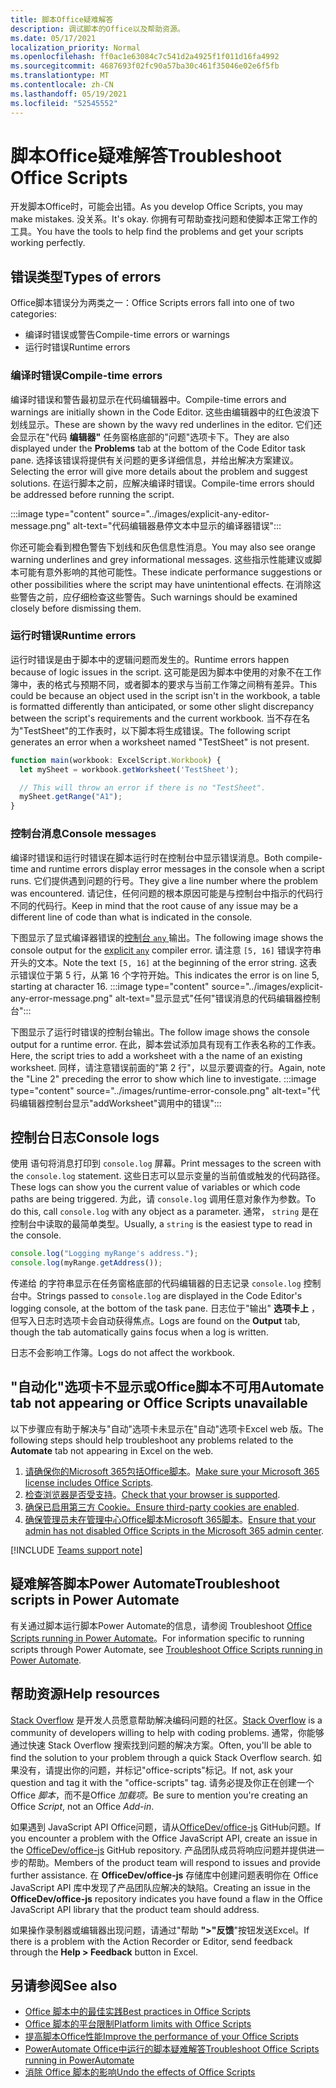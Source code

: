 ```yaml
---
title: 脚本Office疑难解答
description: 调试脚本的Office以及帮助资源。
ms.date: 05/17/2021
localization_priority: Normal
ms.openlocfilehash: ff0ac1e63084c7c541d2a4925f1f011d16fa4992
ms.sourcegitcommit: 4687693f02fc90a57ba30c461f35046e02e6f5fb
ms.translationtype: MT
ms.contentlocale: zh-CN
ms.lasthandoff: 05/19/2021
ms.locfileid: "52545552"
---
```

# <a name="troubleshoot-office-scripts"></a><span data-ttu-id="70516-103">脚本Office疑难解答</span><span class="sxs-lookup"><span data-stu-id="70516-103">Troubleshoot Office Scripts</span></span>

<span data-ttu-id="70516-104">开发脚本Office时，可能会出错。</span><span class="sxs-lookup"><span data-stu-id="70516-104">As you develop Office Scripts, you may make mistakes.</span></span> <span data-ttu-id="70516-105">没关系。</span><span class="sxs-lookup"><span data-stu-id="70516-105">It's okay.</span></span> <span data-ttu-id="70516-106">你拥有可帮助查找问题和使脚本正常工作的工具。</span><span class="sxs-lookup"><span data-stu-id="70516-106">You have the tools to help find the problems and get your scripts working perfectly.</span></span>

## <a name="types-of-errors"></a><span data-ttu-id="70516-107">错误类型</span><span class="sxs-lookup"><span data-stu-id="70516-107">Types of errors</span></span>

<span data-ttu-id="70516-108">Office脚本错误分为两类之一：</span><span class="sxs-lookup"><span data-stu-id="70516-108">Office Scripts errors fall into one of two categories:</span></span>

* <span data-ttu-id="70516-109">编译时错误或警告</span><span class="sxs-lookup"><span data-stu-id="70516-109">Compile-time errors or warnings</span></span>
* <span data-ttu-id="70516-110">运行时错误</span><span class="sxs-lookup"><span data-stu-id="70516-110">Runtime errors</span></span>

### <a name="compile-time-errors"></a><span data-ttu-id="70516-111">编译时错误</span><span class="sxs-lookup"><span data-stu-id="70516-111">Compile-time errors</span></span>

<span data-ttu-id="70516-112">编译时错误和警告最初显示在代码编辑器中。</span><span class="sxs-lookup"><span data-stu-id="70516-112">Compile-time errors and warnings are initially shown in the Code Editor.</span></span> <span data-ttu-id="70516-113">这些由编辑器中的红色波浪下划线显示。</span><span class="sxs-lookup"><span data-stu-id="70516-113">These are shown by the wavy red underlines in the editor.</span></span> <span data-ttu-id="70516-114">它们还会显示在"代码 **编辑器"** 任务窗格底部的"问题"选项卡下。</span><span class="sxs-lookup"><span data-stu-id="70516-114">They are also displayed under the **Problems** tab at the bottom of the Code Editor task pane.</span></span> <span data-ttu-id="70516-115">选择该错误将提供有关问题的更多详细信息，并给出解决方案建议。</span><span class="sxs-lookup"><span data-stu-id="70516-115">Selecting the error will give more details about the problem and suggest solutions.</span></span> <span data-ttu-id="70516-116">在运行脚本之前，应解决编译时错误。</span><span class="sxs-lookup"><span data-stu-id="70516-116">Compile-time errors should be addressed before running the script.</span></span>

:::image type="content" source="../images/explicit-any-editor-message.png" alt-text="代码编辑器悬停文本中显示的编译器错误":::

<span data-ttu-id="70516-118">你还可能会看到橙色警告下划线和灰色信息性消息。</span><span class="sxs-lookup"><span data-stu-id="70516-118">You may also see orange warning underlines and grey informational messages.</span></span> <span data-ttu-id="70516-119">这些指示性能建议或脚本可能有意外影响的其他可能性。</span><span class="sxs-lookup"><span data-stu-id="70516-119">These indicate performance suggestions or other possibilities where the script may have unintentional effects.</span></span> <span data-ttu-id="70516-120">在消除这些警告之前，应仔细检查这些警告。</span><span class="sxs-lookup"><span data-stu-id="70516-120">Such warnings should be examined closely before dismissing them.</span></span>

### <a name="runtime-errors"></a><span data-ttu-id="70516-121">运行时错误</span><span class="sxs-lookup"><span data-stu-id="70516-121">Runtime errors</span></span>

<span data-ttu-id="70516-122">运行时错误是由于脚本中的逻辑问题而发生的。</span><span class="sxs-lookup"><span data-stu-id="70516-122">Runtime errors happen because of logic issues in the script.</span></span> <span data-ttu-id="70516-123">这可能是因为脚本中使用的对象不在工作簿中，表的格式与预期不同，或者脚本的要求与当前工作簿之间稍有差异。</span><span class="sxs-lookup"><span data-stu-id="70516-123">This could be because an object used in the script isn't in the workbook, a table is formatted differently than anticipated, or some other slight discrepancy between the script's requirements and the current workbook.</span></span> <span data-ttu-id="70516-124">当不存在名为"TestSheet"的工作表时，以下脚本将生成错误。</span><span class="sxs-lookup"><span data-stu-id="70516-124">The following script generates an error when a worksheet named "TestSheet" is not present.</span></span>

```TypeScript
function main(workbook: ExcelScript.Workbook) {
  let mySheet = workbook.getWorksheet('TestSheet');

  // This will throw an error if there is no "TestSheet".
  mySheet.getRange("A1");
}
```

### <a name="console-messages"></a><span data-ttu-id="70516-125">控制台消息</span><span class="sxs-lookup"><span data-stu-id="70516-125">Console messages</span></span>

<span data-ttu-id="70516-126">编译时错误和运行时错误在脚本运行时在控制台中显示错误消息。</span><span class="sxs-lookup"><span data-stu-id="70516-126">Both compile-time and runtime errors display error messages in the console when a script runs.</span></span> <span data-ttu-id="70516-127">它们提供遇到问题的行号。</span><span class="sxs-lookup"><span data-stu-id="70516-127">They give a line number where the problem was encountered.</span></span> <span data-ttu-id="70516-128">请记住，任何问题的根本原因可能是与控制台中指示的代码行不同的代码行。</span><span class="sxs-lookup"><span data-stu-id="70516-128">Keep in mind that the root cause of any issue may be a different line of code than what is indicated in the console.</span></span>

<span data-ttu-id="70516-129">下图显示了显式编译器错误的[控制台 `any` ](../develop/typescript-restrictions.md)输出。</span><span class="sxs-lookup"><span data-stu-id="70516-129">The following image shows the console output for the [explicit `any`](../develop/typescript-restrictions.md) compiler error.</span></span> <span data-ttu-id="70516-130">请注意 `[5, 16]` 错误字符串开头的文本。</span><span class="sxs-lookup"><span data-stu-id="70516-130">Note the text `[5, 16]` at the beginning of the error string.</span></span> <span data-ttu-id="70516-131">这表示错误位于第 5 行，从第 16 个字符开始。</span><span class="sxs-lookup"><span data-stu-id="70516-131">This indicates the error is on line 5, starting at character 16.</span></span>
:::image type="content" source="../images/explicit-any-error-message.png" alt-text="显示显式&quot;任何&quot;错误消息的代码编辑器控制台":::

<span data-ttu-id="70516-133">下图显示了运行时错误的控制台输出。</span><span class="sxs-lookup"><span data-stu-id="70516-133">The follow image shows the console output for a runtime error.</span></span> <span data-ttu-id="70516-134">在此，脚本尝试添加具有现有工作表名称的工作表。</span><span class="sxs-lookup"><span data-stu-id="70516-134">Here, the script tries to add a worksheet with a the name of an existing worksheet.</span></span> <span data-ttu-id="70516-135">同样，请注意错误前面的"第 2 行"，以显示要调查的行。</span><span class="sxs-lookup"><span data-stu-id="70516-135">Again, note the "Line 2" preceding the error to show which line to investigate.</span></span>
:::image type="content" source="../images/runtime-error-console.png" alt-text="代码编辑器控制台显示&quot;addWorksheet&quot;调用中的错误":::

## <a name="console-logs"></a><span data-ttu-id="70516-137">控制台日志</span><span class="sxs-lookup"><span data-stu-id="70516-137">Console logs</span></span>

<span data-ttu-id="70516-138">使用 语句将消息打印到 `console.log` 屏幕。</span><span class="sxs-lookup"><span data-stu-id="70516-138">Print messages to the screen with the `console.log` statement.</span></span> <span data-ttu-id="70516-139">这些日志可以显示变量的当前值或触发的代码路径。</span><span class="sxs-lookup"><span data-stu-id="70516-139">These logs can show you the current value of variables or which code paths are being triggered.</span></span> <span data-ttu-id="70516-140">为此，请 `console.log` 调用任意对象作为参数。</span><span class="sxs-lookup"><span data-stu-id="70516-140">To do this, call `console.log` with any object as a parameter.</span></span> <span data-ttu-id="70516-141">通常， `string` 是在控制台中读取的最简单类型。</span><span class="sxs-lookup"><span data-stu-id="70516-141">Usually, a `string` is the easiest type to read in the console.</span></span>

```TypeScript
console.log("Logging myRange's address.");
console.log(myRange.getAddress());
```

<span data-ttu-id="70516-142">传递给 的字符串显示在任务窗格底部的代码编辑器的日志记录 `console.log` 控制台中。</span><span class="sxs-lookup"><span data-stu-id="70516-142">Strings passed to `console.log` are displayed in the Code Editor's logging console, at the bottom of the task pane.</span></span> <span data-ttu-id="70516-143">日志位于"输出" **选项卡上** ，但写入日志时选项卡会自动获得焦点。</span><span class="sxs-lookup"><span data-stu-id="70516-143">Logs are found on the **Output** tab, though the tab automatically gains focus when a log is written.</span></span>

<span data-ttu-id="70516-144">日志不会影响工作簿。</span><span class="sxs-lookup"><span data-stu-id="70516-144">Logs do not affect the workbook.</span></span>

## <a name="automate-tab-not-appearing-or-office-scripts-unavailable"></a><span data-ttu-id="70516-145">"自动化"选项卡不显示或Office脚本不可用</span><span class="sxs-lookup"><span data-stu-id="70516-145">Automate tab not appearing or Office Scripts unavailable</span></span>

<span data-ttu-id="70516-146">以下步骤应有助于解决与"自动"选项卡未显示在"自动"选项卡Excel web 版。</span><span class="sxs-lookup"><span data-stu-id="70516-146">The following steps should help troubleshoot any problems related to the **Automate** tab not appearing in Excel on the web.</span></span>

1. <span data-ttu-id="70516-147">[请确保你的Microsoft 365包括Office脚本](../overview/excel.md#requirements)。</span><span class="sxs-lookup"><span data-stu-id="70516-147">[Make sure your Microsoft 365 license includes Office Scripts](../overview/excel.md#requirements).</span></span>
1. <span data-ttu-id="70516-148">[检查浏览器是否受支持](platform-limits.md#browser-support)。</span><span class="sxs-lookup"><span data-stu-id="70516-148">[Check that your browser is supported](platform-limits.md#browser-support).</span></span>
1. <span data-ttu-id="70516-149">[确保已启用第三方 Cookie。](platform-limits.md#third-party-cookies)</span><span class="sxs-lookup"><span data-stu-id="70516-149">[Ensure third-party cookies are enabled](platform-limits.md#third-party-cookies).</span></span>
1. <span data-ttu-id="70516-150">[确保管理员未在管理中心Office脚本Microsoft 365脚本](/microsoft-365/admin/manage/manage-office-scripts-settings)。</span><span class="sxs-lookup"><span data-stu-id="70516-150">[Ensure that your admin has not disabled Office Scripts in the Microsoft 365 admin center](/microsoft-365/admin/manage/manage-office-scripts-settings).</span></span>

[!INCLUDE [Teams support note](../includes/teams-support-note.md)]

## <a name="troubleshoot-scripts-in-power-automate"></a><span data-ttu-id="70516-151">疑难解答脚本Power Automate</span><span class="sxs-lookup"><span data-stu-id="70516-151">Troubleshoot scripts in Power Automate</span></span>

<span data-ttu-id="70516-152">有关通过脚本运行脚本Power Automate的信息，请参阅 Troubleshoot [Office Scripts running in Power Automate](power-automate-troubleshooting.md)。</span><span class="sxs-lookup"><span data-stu-id="70516-152">For information specific to running scripts through Power Automate, see [Troubleshoot Office Scripts running in Power Automate](power-automate-troubleshooting.md).</span></span>

## <a name="help-resources"></a><span data-ttu-id="70516-153">帮助资源</span><span class="sxs-lookup"><span data-stu-id="70516-153">Help resources</span></span>

<span data-ttu-id="70516-154">[Stack Overflow](https://stackoverflow.com/questions/tagged/office-scripts) 是开发人员愿意帮助解决编码问题的社区。</span><span class="sxs-lookup"><span data-stu-id="70516-154">[Stack Overflow](https://stackoverflow.com/questions/tagged/office-scripts) is a community of developers willing to help with coding problems.</span></span> <span data-ttu-id="70516-155">通常，你能够通过快速 Stack Overflow 搜索找到问题的解决方案。</span><span class="sxs-lookup"><span data-stu-id="70516-155">Often, you'll be able to find the solution to your problem through a quick Stack Overflow search.</span></span> <span data-ttu-id="70516-156">如果没有，请提出你的问题，并标记"office-scripts"标记。</span><span class="sxs-lookup"><span data-stu-id="70516-156">If not, ask your question and tag it with the "office-scripts" tag.</span></span> <span data-ttu-id="70516-157">请务必提及你正在创建一个Office *脚本*，而不是Office *加载项。*</span><span class="sxs-lookup"><span data-stu-id="70516-157">Be sure to mention you're creating an Office *Script*, not an Office *Add-in*.</span></span>

<span data-ttu-id="70516-158">如果遇到 JavaScript API Office问题，请从[OfficeDev/office-js](https://github.com/OfficeDev/office-js) GitHub问题。</span><span class="sxs-lookup"><span data-stu-id="70516-158">If you encounter a problem with the Office JavaScript API, create an issue in the [OfficeDev/office-js](https://github.com/OfficeDev/office-js) GitHub repository.</span></span> <span data-ttu-id="70516-159">产品团队成员将响应问题并提供进一步的帮助。</span><span class="sxs-lookup"><span data-stu-id="70516-159">Members of the product team will respond to issues and provide further assistance.</span></span> <span data-ttu-id="70516-160">在 **OfficeDev/office-js** 存储库中创建问题表明你在 Office JavaScript API 库中发现了产品团队应解决的缺陷。</span><span class="sxs-lookup"><span data-stu-id="70516-160">Creating an issue in the **OfficeDev/office-js** repository indicates you have found a flaw in the Office JavaScript API library that the product team should address.</span></span>

<span data-ttu-id="70516-161">如果操作录制器或编辑器出现问题，请通过"帮助 **">"反馈**"按钮发送Excel。</span><span class="sxs-lookup"><span data-stu-id="70516-161">If there is a problem with the Action Recorder or Editor, send feedback through the **Help > Feedback** button in Excel.</span></span>

## <a name="see-also"></a><span data-ttu-id="70516-162">另请参阅</span><span class="sxs-lookup"><span data-stu-id="70516-162">See also</span></span>

- [<span data-ttu-id="70516-163">Office 脚本中的最佳实践</span><span class="sxs-lookup"><span data-stu-id="70516-163">Best practices in Office Scripts</span></span>](../develop/best-practices.md)
- [<span data-ttu-id="70516-164">Office 脚本的平台限制</span><span class="sxs-lookup"><span data-stu-id="70516-164">Platform limits with Office Scripts</span></span>](platform-limits.md)
- [<span data-ttu-id="70516-165">提高脚本Office性能</span><span class="sxs-lookup"><span data-stu-id="70516-165">Improve the performance of your Office Scripts</span></span>](../develop/web-client-performance.md)
- [<span data-ttu-id="70516-166">PowerAutomate Office中运行的脚本疑难解答</span><span class="sxs-lookup"><span data-stu-id="70516-166">Troubleshoot Office Scripts running in PowerAutomate</span></span>](power-automate-troubleshooting.md)
- [<span data-ttu-id="70516-167">消除 Office 脚本的影响</span><span class="sxs-lookup"><span data-stu-id="70516-167">Undo the effects of Office Scripts</span></span>](undo.md)
